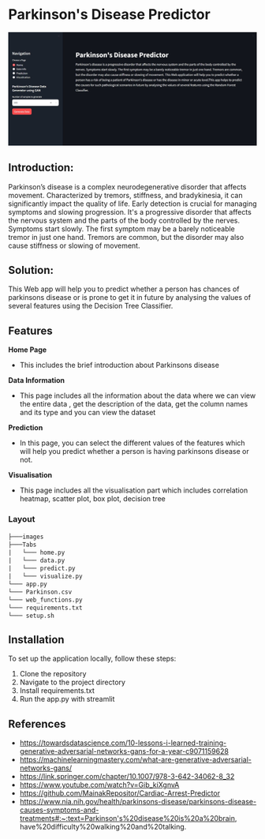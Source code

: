 # Parkinson's Disease Predictor

![Home](images/img1.JPG)

## Introduction:

Parkinson’s disease is a complex neurodegenerative disorder that affects movement. Characterized by tremors, stiffness, and bradykinesia, it can significantly impact the quality of life. Early detection is crucial for managing symptoms and slowing progression. It's a progressive disorder that affects the nervous system and the parts of the body controlled by the nerves. Symptoms start slowly. The first symptom may be a barely noticeable tremor in just one hand. Tremors are common, but the disorder may also cause stiffness or slowing of movement.

## Solution:

This Web app will help you to predict whether a person has chances of parkinsons disease or is prone to get it in future by analysing the values of several features using the Decision Tree Classifier.

## Features

**Home Page**

- This includes the brief introduction about Parkinsons disease

**Data Information**

- This page includes all the information about the data where we can view the entire data , get the description of the data, get the column names and its type and you can view the dataset

**Prediction**

- In this page, you can select the different values of the features which will help you predict whether a person is having parkinsons disease or not.

**Visualisation**

- This page includes all the visualisation part which includes correlation heatmap, scatter plot, box plot, decision tree

### Layout

```
├───images
├───Tabs
|   └─── home.py
|   └─── data.py
|   └─── predict.py
|   └─── visualize.py
└─── app.py
└─── Parkinson.csv
└─── web_functions.py
└─── requirements.txt
└─── setup.sh
```

## Installation

To set up the application locally, follow these steps:

1. Clone the repository
2. Navigate to the project directory
3. Install requirements.txt
4. Run the app.py with streamlit

## References

- https://towardsdatascience.com/10-lessons-i-learned-training-generative-adversarial-networks-gans-for-a-year-c9071159628
- https://machinelearningmastery.com/what-are-generative-adversarial-networks-gans/
- https://link.springer.com/chapter/10.1007/978-3-642-34062-8_32
- https://www.youtube.com/watch?v=Gib_kiXgnvA
- https://github.com/MainakRepositor/Cardiac-Arrest-Predictor
- https://www.nia.nih.gov/health/parkinsons-disease/parkinsons-disease-causes-symptoms-and-treatments#:~:text=Parkinson's%20disease%20is%20a%20brain, have%20difficulty%20walking%20and%20talking.
